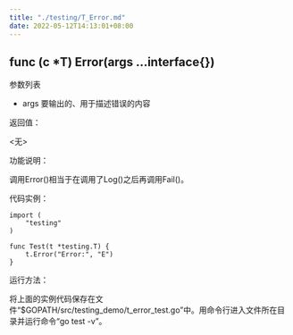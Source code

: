 ```yaml
---
title: "./testing/T_Error.md"
date: 2022-05-12T14:13:01+08:00
---
```

## func (c *T) Error(args ...interface{})

参数列表

- args 要输出的、用于描述错误的内容

返回值：

  <无>

功能说明：

调用Error()相当于在调用了Log()之后再调用Fail()。

代码实例：

	import (
		"testing"
	)

	func Test(t *testing.T) {
		t.Error("Error:", "E")
	}

运行方法：

将上面的实例代码保存在文件“$GOPATH/src/testing_demo/t_error_test.go”中。用命令行进入文件所在目录并运行命令“go test -v”。
